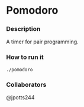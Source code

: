 # Pomodoro

### Description

A timer for pair programming.

### How to run it

```
./pomodoro
```

### Collaborators

@jpotts244
